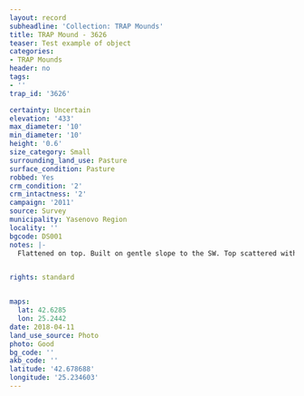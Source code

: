 ```yaml
---
layout: record
subheadline: 'Collection: TRAP Mounds'
title: TRAP Mound - 3626
teaser: Test example of object
categories:
- TRAP Mounds
header: no
tags:
- ''
trap_id: '3626'

certainty: Uncertain
elevation: '433'
max_diameter: '10'
min_diameter: '10'
height: '0.6'
size_category: Small
surrounding_land_use: Pasture
surface_condition: Pasture
robbed: Yes
crm_condition: '2'
crm_intactness: '2'
campaign: '2011'
source: Survey
municipality: Yasenovo Region
locality: ''
bgcode: DS001
notes: |-
  Flattened on top. Built on gentle slope to the SW. Top scattered with stones.


rights: standard


maps:
  lat: 42.6285
  lon: 25.2442
date: 2018-04-11
land_use_source: Photo
photo: Good
bg_code: ''
akb_code: ''
latitude: '42.678688'
longitude: '25.234603'
---
```


